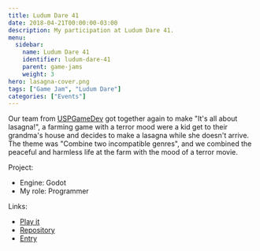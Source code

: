 ```yaml
---
title: Ludum Dare 41
date: 2018-04-21T00:00:00-03:00
description: My participation at Ludum Dare 41.
menu:
  sidebar:
    name: Ludum Dare 41
    identifier: ludum-dare-41
    parent: game-jams
    weight: 3
hero: lasagna-cover.png
tags: ["Game Jam", "Ludum Dare"]
categories: ["Events"]
---
```


Our team from [USPGameDev](https://uspgamedev.org/) got together again to make "It's all about lasagna!", a farming game with a terror mood were a kid get to their grandma's house and decides to make a lasagna while she doesn't arrive. The theme was "Combine two incompatible genres", and we combined the peaceful and harmless life at the farm with the mood of a terror movie.

Project:
* Engine: Godot
* My role: Programmer

Links:
* [Play it](https://uspgamedev.itch.io/its-all-about-lasagna)
* [Repository](https://github.com/uspgamedev/lasagna)
* [Entry](https://ldjam.com/events/ludum-dare/41/its-all-about-lasagna)